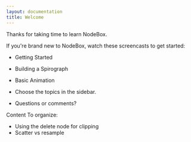 ```yaml
---
layout: documentation
title: Welcome
---
```

Thanks for taking time to learn NodeBox.

If you're brand new to NodeBox, watch these screencasts to get started:

* Getting Started
* Building a Spirograph
* Basic Animation

* Choose the topics in the sidebar.
* Questions or comments?

Content To organize:

* Using the delete node for clipping
* Scatter vs resample
